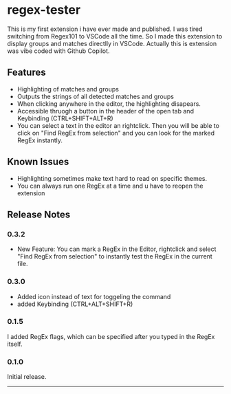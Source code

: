 # regex-tester

This is my first extension i have ever made and published. I was tired switching from Regex101 to VSCode all the time. So I made this extension to display groups and matches directlly in VSCode. Actually this is extension was vibe coded with Github Copilot.

## Features

+ Highlighting of matches and groups
+ Outputs the strings of all detected matches and groups
+ When clicking anywhere in the editor, the highlighting disapears.
+ Accessible thruogh a button in the header of the open tab and Keybinding (CTRL+SHIFT+ALT+R)
+ You can select a text in the editor an rightclick. Then you will be able to click on "Find RegEx from selection" and you can look for the marked RegEx instantly.

## Known Issues

+ Highlighting sometimes make text hard to read on specific themes.
+ You can always run one RegEx at a time and u have to reopen the extension

## Release Notes

### 0.3.2

+ New Feature: You can mark a RegEx in the Editor, rightclick and select "Find RegEx from selection" to instantly test the RegEx in the current file.

### 0.3.0

+ Added icon instead of text for toggeling the command
+ added Keybinding (CTRL+ALT+SHIFT+R)

### 0.1.5

I added RegEx flags, which can be specified after you typed in the RegEx itself.

### 0.1.0 

Initial release.

---

